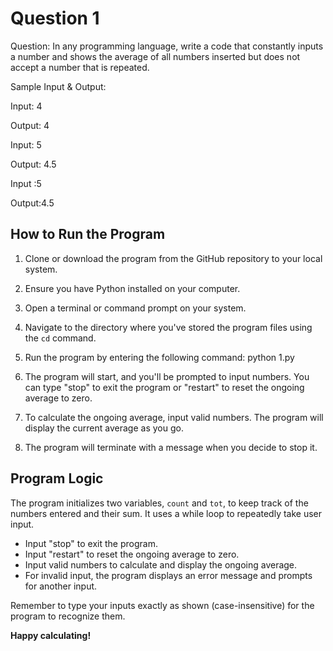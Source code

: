 # Question 1

Question: 
In any programming language, write a code that constantly inputs a number and shows the average of all numbers inserted but does not accept a number that is repeated.

Sample Input & Output:

Input: 4

Output: 4

Input: 5

Output: 4.5

Input :5

Output:4.5

## How to Run the Program

1. Clone or download the program from the GitHub repository to your local system.

2. Ensure you have Python installed on your computer.

3. Open a terminal or command prompt on your system.

4. Navigate to the directory where you've stored the program files using the `cd` command.

5. Run the program by entering the following command: python 1.py

6. The program will start, and you'll be prompted to input numbers. You can type "stop" to exit the program or "restart" to reset the ongoing average to zero.

7. To calculate the ongoing average, input valid numbers. The program will display the current average as you go.

8. The program will terminate with a message when you decide to stop it.

## Program Logic

The program initializes two variables, `count` and `tot`, to keep track of the numbers entered and their sum. It uses a while loop to repeatedly take user input.

- Input "stop" to exit the program.
- Input "restart" to reset the ongoing average to zero.
- Input valid numbers to calculate and display the ongoing average.
- For invalid input, the program displays an error message and prompts for another input.

Remember to type your inputs exactly as shown (case-insensitive) for the program to recognize them.

**Happy calculating!**

